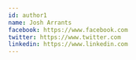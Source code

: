 ```yaml
---
id: author1
name: Josh Arrants
facebook: https://www.facebook.com
twitter: https://www.twitter.com
linkedin: https://www.linkedin.com
---
```

